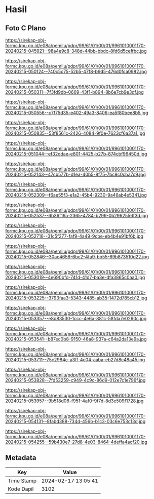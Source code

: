 # Hasil

## Foto C Plano

https://sirekap-obj-formc.kpu.go.id/e08a/pemilu/pdpr/99/61/01/00/01/9961010001170-20240215-045921--98a4e9c8-348d-44bb-bbdc-8fd6d5ceffbc.jpg

https://sirekap-obj-formc.kpu.go.id/e08a/pemilu/pdpr/99/61/01/00/01/9961010001170-20240215-050124--740c5c75-52b5-47f8-b9d5-476d0fca0982.jpg

https://sirekap-obj-formc.kpu.go.id/e08a/pemilu/pdpr/99/61/01/00/01/9961010001170-20240215-050311--7f3fd9db-0669-43f1-b894-8b6e7cb9e3df.jpg

https://sirekap-obj-formc.kpu.go.id/e08a/pemilu/pdpr/99/61/01/00/01/9961010001170-20240215-050556--c7f75d35-e402-49a3-8406-ea5f80bee8b5.jpg

https://sirekap-obj-formc.kpu.go.id/e08a/pemilu/pdpr/99/61/01/00/01/9961010001170-20240215-050835--53f8561c-2426-4084-9f0e-7623cf6a37a1.jpg

https://sirekap-obj-formc.kpu.go.id/e08a/pemilu/pdpr/99/61/01/00/01/9961010001170-20240215-051044--ef32ddae-e801-4425-b27b-874cbf96450d.jpg

https://sirekap-obj-formc.kpu.go.id/e08a/pemilu/pdpr/99/61/01/00/01/9961010001170-20240215-052143--47cb577b-d1ea-40b5-8f75-7bc9c0cba7c9.jpg

https://sirekap-obj-formc.kpu.go.id/e08a/pemilu/pdpr/99/61/01/00/01/9961010001170-20240215-052309--f6ae55f3-e1a2-45b4-9230-9a46ab4e5341.jpg

https://sirekap-obj-formc.kpu.go.id/e08a/pemilu/pdpr/99/61/01/00/01/9961010001170-20240215-052537--6b36f19a-2365-4784-b299-0b2962556f3d.jpg

https://sirekap-obj-formc.kpu.go.id/e08a/pemilu/pdpr/99/61/01/00/01/9961010001170-20240215-052716--31c5f277-faf9-4a49-9cbe-eb4b4e91bf6b.jpg

https://sirekap-obj-formc.kpu.go.id/e08a/pemilu/pdpr/99/61/01/00/01/9961010001170-20240215-052846--30ac4656-6bc2-4fa9-bb55-69b873510d22.jpg

https://sirekap-obj-formc.kpu.go.id/e08a/pemilu/pdpr/99/61/01/00/01/9961010001170-20240215-053019--4e690bfd-741d-41d7-ba3e-dfa3865c0aa0.jpg

https://sirekap-obj-formc.kpu.go.id/e08a/pemilu/pdpr/99/61/01/00/01/9961010001170-20240215-053225--3793faa3-5343-4485-ab35-1472d785cb12.jpg

https://sirekap-obj-formc.kpu.go.id/e08a/pemilu/pdpr/99/61/01/00/01/9961010001170-20240215-053357--e8d83530-1ccc-4e6a-881c-58fda7e0260c.jpg

https://sirekap-obj-formc.kpu.go.id/e08a/pemilu/pdpr/99/61/01/00/01/9961010001170-20240215-053541--b87ec0b8-9150-46a8-937a-c64a2da13e9a.jpg

https://sirekap-obj-formc.kpu.go.id/e08a/pemilu/pdpr/99/61/01/00/01/9961010001170-20240215-053711--75c2984c-a3ff-4c04-aaba-eb27d8c48a45.jpg

https://sirekap-obj-formc.kpu.go.id/e08a/pemilu/pdpr/99/61/01/00/01/9961010001170-20240215-053828--7fd53259-c949-4c9c-86d9-012e7c1e796f.jpg

https://sirekap-obj-formc.kpu.go.id/e08a/pemilu/pdpr/99/61/01/00/01/9961010001170-20240215-053957--9b518d06-f951-4af0-9f7d-8d3e509f1728.jpg

https://sirekap-obj-formc.kpu.go.id/e08a/pemilu/pdpr/99/61/01/00/01/9961010001170-20240215-054131--8fabd388-734d-456b-b1c3-03c6e753c13d.jpg

https://sirekap-obj-formc.kpu.go.id/e08a/pemilu/pdpr/99/61/01/00/01/9961010001170-20240215-054255--59b430e7-27d8-4e03-8464-4deffa4acf20.jpg


## Metadata

| Key        | Value               |
| ---------- | ------------------- |
| Time Stamp | 2024-02-17 13:05:41 |
| Kode Dapil | 3102                |




